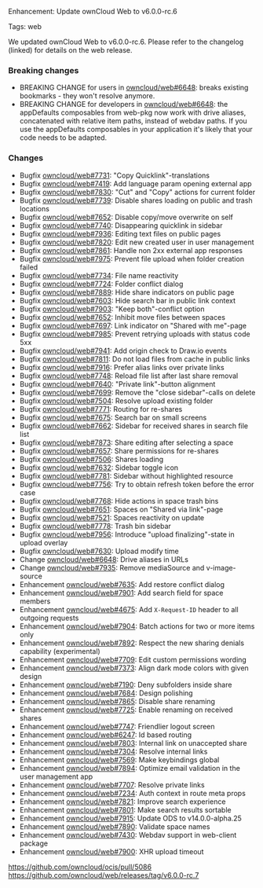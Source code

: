 Enhancement: Update ownCloud Web to v6.0.0-rc.6

Tags: web

We updated ownCloud Web to v6.0.0-rc.6. Please refer to the changelog (linked) for details on the web release.

### Breaking changes
* BREAKING CHANGE for users in [owncloud/web#6648](https://github.com/owncloud/web/issues/6648): breaks existing bookmarks - they won't resolve anymore.
* BREAKING CHANGE for developers in [owncloud/web#6648](https://github.com/owncloud/web/issues/6648): the appDefaults composables from web-pkg now work with drive aliases, concatenated with relative item paths, instead of webdav paths. If you use the appDefaults composables in your application it's likely that your code needs to be adapted.

### Changes
* Bugfix [owncloud/web#7731](https://github.com/owncloud/web/pull/7731): "Copy Quicklink"-translations
* Bugfix [owncloud/web#7419](https://github.com/owncloud/web/issues/7419): Add language param opening external app
* Bugfix [owncloud/web#7830](https://github.com/owncloud/web/pull/7830): "Cut" and "Copy" actions for current folder
* Bugfix [owncloud/web#7739](https://github.com/owncloud/web/pull/7739): Disable shares loading on public and trash locations
* Bugfix [owncloud/web#7652](https://github.com/owncloud/web/pull/7652): Disable copy/move overwrite on self
* Bugfix [owncloud/web#7740](https://github.com/owncloud/web/pull/7740): Disappearing quicklink in sidebar
* Bugfix [owncloud/web#7936](https://github.com/owncloud/web/pull/7936): Editing text files on public pages
* Bugfix [owncloud/web#7820](https://github.com/owncloud/web/pull/7820): Edit new created user in user management
* Bugfix [owncloud/web#7861](https://github.com/owncloud/web/pull/7861): Handle non 2xx external app responses
* Bugfix [owncloud/web#7975](https://github.com/owncloud/web/pull/7975): Prevent file upload when folder creation failed
* Bugfix [owncloud/web#7734](https://github.com/owncloud/web/pull/7734): File name reactivity
* Bugfix [owncloud/web#7724](https://github.com/owncloud/web/pull/7724): Folder conflict dialog
* Bugfix [owncloud/web#7889](https://github.com/owncloud/web/pull/7889): Hide share indicators on public page
* Bugfix [owncloud/web#7603](https://github.com/owncloud/web/issues/7603): Hide search bar in public link context
* Bugfix [owncloud/web#7903](https://github.com/owncloud/web/issues/7903): "Keep both"-conflict option
* Bugfix [owncloud/web#7652](https://github.com/owncloud/web/pull/7652): Inhibit move files between spaces
* Bugfix [owncloud/web#7697](https://github.com/owncloud/web/issues/7697): Link indicator on "Shared with me"-page
* Bugfix [owncloud/web#7985](https://github.com/owncloud/web/pull/7985): Prevent retrying uploads with status code 5xx
* Bugfix [owncloud/web#7941](https://github.com/owncloud/web/pull/7941): Add origin check to Draw.io events
* Bugfix [owncloud/web#7811](https://github.com/owncloud/web/pull/7811): Do not load files from cache in public links
* Bugfix [owncloud/web#7916](https://github.com/owncloud/web/pull/7916): Prefer alias links over private links
* Bugfix [owncloud/web#7748](https://github.com/owncloud/web/pull/7748): Reload file list after last share removal
* Bugfix [owncloud/web#7640](https://github.com/owncloud/web/pull/7640): "Private link"-button alignment
* Bugfix [owncloud/web#7699](https://github.com/owncloud/web/issues/7699): Remove the "close sidebar"-calls on delete
* Bugfix [owncloud/web#7504](https://github.com/owncloud/web/pull/7504): Resolve upload existing folder
* Bugfix [owncloud/web#7771](https://github.com/owncloud/web/pull/7771): Routing for re-shares
* Bugfix [owncloud/web#7675](https://github.com/owncloud/web/pull/7675): Search bar on small screens
* Bugfix [owncloud/web#7662](https://github.com/owncloud/web/pull/7662): Sidebar for received shares in search file list
* Bugfix [owncloud/web#7873](https://github.com/owncloud/web/pull/7873): Share editing after selecting a space
* Bugfix [owncloud/web#7657](https://github.com/owncloud/web/issues/7657): Share permissions for re-shares
* Bugfix [owncloud/web#7506](https://github.com/owncloud/web/issues/7506): Shares loading
* Bugfix [owncloud/web#7632](https://github.com/owncloud/web/pull/7632): Sidebar toggle icon
* Bugfix [owncloud/web#7781](https://github.com/owncloud/web/issues/7781): Sidebar without highlighted resource
* Bugfix [owncloud/web#7756](https://github.com/owncloud/web/pull/7756): Try to obtain refresh token before the error case
* Bugfix [owncloud/web#7768](https://github.com/owncloud/web/pull/7768): Hide actions in space trash bins
* Bugfix [owncloud/web#7651](https://github.com/owncloud/web/pull/7651): Spaces on "Shared via link"-page
* Bugfix [owncloud/web#7521](https://github.com/owncloud/web/issues/7521): Spaces reactivity on update
* Bugfix [owncloud/web#7778](https://github.com/owncloud/web/issues/7778): Trash bin sidebar
* Bugfix [owncloud/web#7956](https://github.com/owncloud/web/issues/7956): Introduce "upload finalizing"-state in upload overlay
* Bugfix [owncloud/web#7630](https://github.com/owncloud/web/pull/7630): Upload modify time
* Change [owncloud/web#6648](https://github.com/owncloud/web/issues/6648): Drive aliases in URLs
* Change [owncloud/web#7935](https://github.com/owncloud/web/pull/7935): Remove mediaSource and v-image-source
* Enhancement [owncloud/web#7635](https://github.com/owncloud/web/pull/7635): Add restore conflict dialog
* Enhancement [owncloud/web#7901](https://github.com/owncloud/web/pull/7901): Add search field for space members
* Enhancement [owncloud/web#4675](https://github.com/owncloud/web/issues/4675): Add `X-Request-ID` header to all outgoing requests
* Enhancement [owncloud/web#7904](https://github.com/owncloud/web/pull/7904): Batch actions for two or more items only
* Enhancement [owncloud/web#7892](https://github.com/owncloud/web/pull/7892): Respect the new sharing denials capability (experimental)
* Enhancement [owncloud/web#7709](https://github.com/owncloud/web/pull/7709): Edit custom permissions wording
* Enhancement [owncloud/web#7373](https://github.com/owncloud/web/issues/7373): Align dark mode colors with given design
* Enhancement [owncloud/web#7190](https://github.com/owncloud/web/pull/7190): Deny subfolders inside share
* Enhancement [owncloud/web#7684](https://github.com/owncloud/web/pull/7684): Design polishing
* Enhancement [owncloud/web#7865](https://github.com/owncloud/web/pull/7865): Disable share renaming
* Enhancement [owncloud/web#7725](https://github.com/owncloud/web/pull/7725): Enable renaming on received shares
* Enhancement [owncloud/web#7747](https://github.com/owncloud/web/pull/7747): Friendlier logout screen
* Enhancement [owncloud/web#6247](https://github.com/owncloud/web/issues/6247): Id based routing
* Enhancement [owncloud/web#7803](https://github.com/owncloud/web/issues/7803): Internal link on unaccepted share
* Enhancement [owncloud/web#7304](https://github.com/owncloud/web/issues/7304): Resolve internal links
* Enhancement [owncloud/web#7569](https://github.com/owncloud/web/pull/7569): Make keybindings global
* Enhancement [owncloud/web#7894](https://github.com/owncloud/web/pull/7894): Optimize email validation in the user management app
* Enhancement [owncloud/web#7707](https://github.com/owncloud/web/issues/7707): Resolve private links
* Enhancement [owncloud/web#7234](https://github.com/owncloud/web/issues/7234): Auth context in route meta props
* Enhancement [owncloud/web#7821](https://github.com/owncloud/web/pull/7821): Improve search experience
* Enhancement [owncloud/web#7801](https://github.com/owncloud/web/pull/7801): Make search results sortable
* Enhancement [owncloud/web#7915](https://github.com/owncloud/web/pull/7915): Update ODS to v14.0.0-alpha.25
* Enhancement [owncloud/web#7890](https://github.com/owncloud/web/pull/7890): Validate space names
* Enhancement [owncloud/web#7430](https://github.com/owncloud/web/pull/7430): Webdav support in web-client package
* Enhancement [owncloud/web#7900](https://github.com/owncloud/web/issues/7900): XHR upload timeout

https://github.com/owncloud/ocis/pull/5086
https://github.com/owncloud/web/releases/tag/v6.0.0-rc.7
